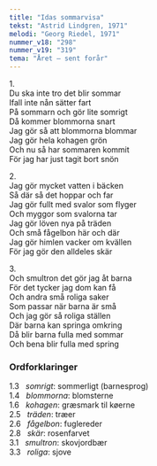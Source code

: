 ```yaml
---
title: "Idas sommarvisa"
tekst: "Astrid Lindgren, 1971"
melodi: "Georg Riedel, 1971"
nummer_v18: "298"
nummer_v19: "319"
tema: "Året – sent forår"
---
```


1\.\
Du ska inte tro det blir sommar\
Ifall inte nån sätter fart\
På sommarn och gör lite somrigt\
Då kommer blommorna snart\
Jag gör så att blommorna blommar\
Jag gör hela kohagen grön\
Och nu så har sommaren kommit\
För jag har just tagit bort snön

2\.\
Jag gör mycket vatten i bäcken\
Så där så det hoppar och far\
Jag gör fullt med svalor som flyger\
Och myggor som svalorna tar\
Jag gör löven nya på träden\
Och små fågelbon här och där\
Jag gör himlen vacker om kvällen\
För jag gör den alldeles skär

3\.\
Och smultron det gör jag åt barna\
För det tycker jag dom kan få\
Och andra små roliga saker\
Som passar när barna är små\
Och jag gör så roliga ställen\
Där barna kan springa omkring\
Då blir barna fulla med sommar\
Och bena blir fulla med spring

### Ordforklaringer
1.3   *somrigt*: sommerligt (barnesprog)\
1.4   *blommorna*: blomsterne\
1.6   *kohagen*: græsmark til køerne\
2.5   *träden*: træer\
2.6   *fågelbon*: fuglereder\
2.8   *skär*: rosenfarvet\
3.1   *smultron*: skovjordbær\
3.3   *roliga*: sjove